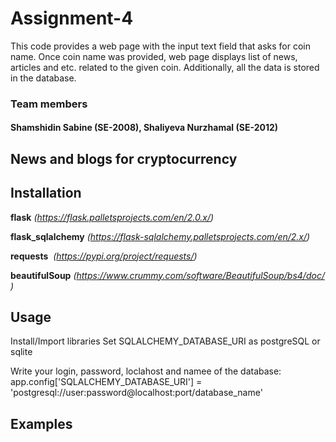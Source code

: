 # Assignment-4
This code provides a web page with the input text field that asks for coin name. Once coin name was provided, web page displays list of news, articles and etc. related to the given coin. Additionally, all the data is stored in the database. 

### Team members 
#### Shamshidin Sabine (SE-2008), Shaliyeva Nurzhamal (SE-2012)

## News and blogs for cryptocurrency

## Installation 
**flask** _(https://flask.palletsprojects.com/en/2.0.x/)_ 

**flask_sqlalchemy** _(https://flask-sqlalchemy.palletsprojects.com/en/2.x/)_

**requests**  _(https://pypi.org/project/requests/)_

**beautifulSoup** _(https://www.crummy.com/software/BeautifulSoup/bs4/doc/)_

## Usage
Install/Import libraries
Set SQLALCHEMY_DATABASE_URI as postgreSQL or sqlite

Write your login, password, loclahost and namee of the database:
app.config['SQLALCHEMY_DATABASE_URI'] = 'postgresql://user:password@localhost:port/database_name'

## Examples 

